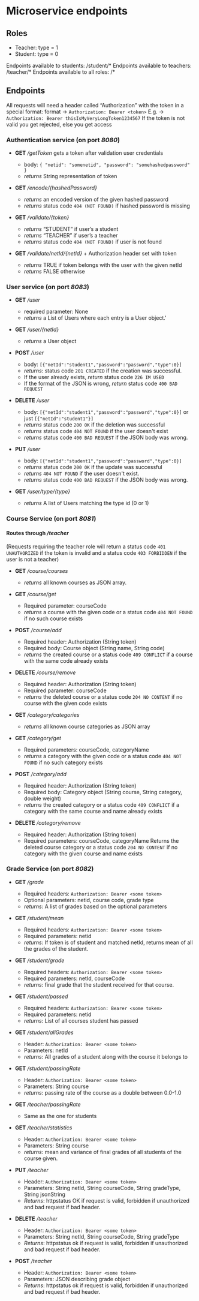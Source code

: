 # Microservice endpoints

## Roles

- Teacher: type = 1
- Student: type = 0

Endpoints available to students: /student/*
Endpoints available to teachers: /teacher/*
Endpoints available to all roles: /*

## Endpoints

All requests will need a header called “Authorization” with the token in a special format:
format → `Authorization: Bearer <token>`
E.g. → `Authorization: Bearer thisIsMyVeryLongToken1234567`
If the token is not valid you get rejected, else you get access

### Authentication service (on port *8080*)

- **GET** */getToken*
  gets a token after validation user credentials
    - body: `{
      "netid": "somenetid",
      "password": "somehashedpassword"
      }`
    - *returns* String representation of token

- **GET** */encode/{hashedPassword}*
    - *returns* an encoded version of the given hashed password
    - *returns* status code `404 (NOT FOUND)` if hashed password is missing

- **GET** */validate/{token}*
    - *returns* “STUDENT” if user’s a student
    - *returns* “TEACHER” if user’s a teacher
    - *returns* status code `404 (NOT FOUND)` if user is not found

- **GET** */validate/netId/{netId}* + Authorization header set with token
    - *returns* TRUE if token belongs with the user with the given netId
    - *returns* FALSE otherwise

### User service (on port *8083*)

- **GET** */user*
    - required parameter: None
    - *returns* a List of Users where each entry is a User object.'

- **GET** */user/{netId}*
    - *returns* a User object

- **POST** */user*
    - body: `[{"netId":"student1","password":"password","type":0}]`
    - *returns*: status code `201 CREATED` if the creation was successful.
    - If the user already exists, *return* status code `226 IM USED`
    - If the format of the JSON is wrong, *return* status code `400 BAD REQUEST`

- **DELETE** */user*
    - body: `[{"netId":"student1","password":"password","type":0}]` or just `[{"netId":"student1"}]`
    - *returns* status code `200 OK` if the deletion was successful
    - *returns* status code `404 NOT FOUND` if the user doesn't exist
    - *returns* status code `400 BAD REQUEST` if the JSON body was wrong.

- **PUT** */user*
    - body: `[{"netId":"student1","password":"password","type":0}]`
    - *returns* status code `200 OK` if the update was successful
    - *returns* `404 NOT FOUND` if the user doesn't exist.
    - *returns* status code `400 BAD REQUEST` if the JSON body was wrong.

- **GET** */user/type/{type}*
    - *returns* A list of Users matching the type id (0 or 1)

### Course Service (on port *8081*)

#### Routes through */teacher*

(Requests requiring the teacher role will return a status code `401 UNAUTHORIZED` if the token is invalid and a status
code `403 FORBIDDEN` if the user is not a teacher)

- **GET** */course/courses*
    - *returns* all known courses as JSON array.

- **GET** */course/get*
    - Required parameter: courseCode
    - *returns* a course with the given code or a status code `404 NOT FOUND` if no such course exists

- **POST** */course/add*
    - Required header: Authorization (String token)
    - Required body: Course object (String name, String code)
    - *returns* the created course or a status code `409 CONFLICT` if a course with the same code already exists

- **DELETE** */course/remove*
    - Required header: Authorization (String token)
    - Required parameter: courseCode
    - *returns* the deleted course or a status code `204 NO CONTENT` if no course with the given code exists

- **GET** */category/categories*
    - *returns* all known course categories as JSON array

- **GET** */category/get*
    - Required parameters: courseCode, categoryName
    - *returns* a category with the given code or a status code `404 NOT FOUND` if no such category exists

- **POST** */category/add*
    - Required header: Authorization (String token)
    - Required body: Category object (String course, String category, double weight)
    - *returns* the created category or a status code `409 CONFLICT` if a category with the same course and name already
      exists

- **DELETE** */category/remove*
    - Required header: Authorization (String token)
    - Required parameters: courseCode, categoryName Returns the deleted course category or a status
      code `204 NO CONTENT` if no category with the given course and name exists

### Grade Service (on port *8082*)

- **GET** */grade*
    - Required headers: `Authorization: Bearer <some token>`
    - Optional parameters: netid, course code, grade type
    - *returns*:  A list of grades based on the optional parameters


- **GET** */student/mean*
    - Required headers:
      `Authorization: Bearer <some token>`
    - Required parameters: netid
    - *returns*: If token is of student and matched netId, returns mean of all the grades of the student.

- **GET** */student/grade*
    - Required headers:
      `Authorization: Bearer <some token>`
    - Required parameters: netId, courseCode
    - *returns*: final grade that the student received for that course.

- **GET** */student/passed*
    - Required headers:
      `Authorization: Bearer <some token>`
    - Required parameters: netid
    - *returns*: List of all courses student has passed

- **GET** */student/allGrades*
    - Header: `Authorization: Bearer <some token>`
    - Parameters: netId
    - *returns*: All grades of a student along with the course it belongs to

- **GET** */student/passingRate*
    - Header: `Authorization: Bearer <some token>`
    - Parameters: String course
    - *returns*: passing rate of the course as a double between 0.0-1.0

- **GET** */teacher/passingRate*
    - Same as the one for students

- **GET** */teacher/statistics*
    - Header: `Authorization: Bearer <some token>`
    - Parameters: String course
    - *returns*: mean and variance of final grades of all students of the course given.

- **PUT** */teacher*
    - Header: `Authorization: Bearer <some token>`
    - Parameters: String netId, String courseCode, String gradeType, String jsonString
    - *Returns*: httpstatus OK if request is valid, forbidden if unauthorized and bad request if bad header.

- **DELETE** */teacher*
    - Header: `Authorization: Bearer <some token>`
    - Parameters: String netId, String courseCode, String gradeType
    - *Returns*: httpstatus ok if request is valid, forbidden if unauthorized and bad request if bad header.

- **POST** */teacher*
    - Header: `Authorization: Bearer <some token>`
    - Parameters: JSON describing grade object
    - *Returns*: httpstatus ok if request is valid, forbidden if unauthorized and bad request if bad header.
 




